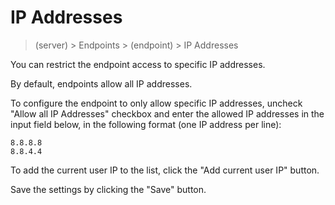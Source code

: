 # IP Addresses

> (server) > Endpoints > (endpoint) > IP Addresses

You can restrict the endpoint access to specific IP addresses.

By default, endpoints allow all IP addresses.

To configure the endpoint to only allow specific IP addresses, uncheck "Allow all IP Addresses" checkbox and enter the allowed IP addresses in the input field below, in the following format (one IP address per line):

```
8.8.8.8
8.8.4.4
```

To add the current user IP to the list, click the "Add current user IP" button.

Save the settings by clicking the "Save" button.